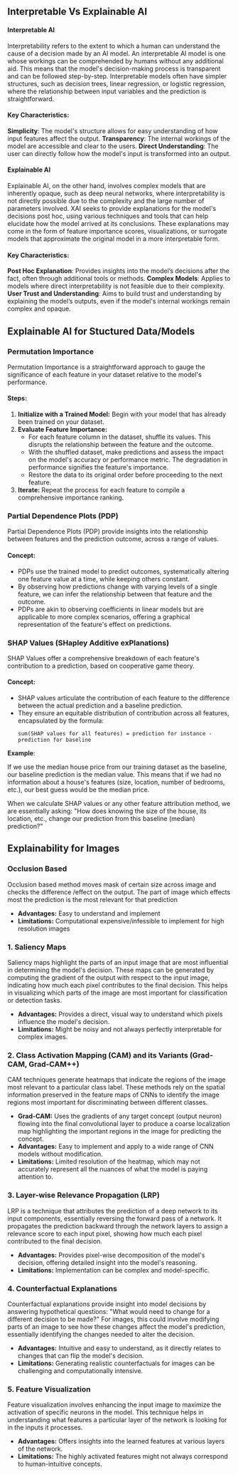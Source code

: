 ## Interpretable Vs Explainable AI

#### Interpretable AI
Interpretability refers to the extent to which a human can understand the cause of a decision made by an AI model. An interpretable AI model is one whose workings can be comprehended by humans without any additional aid. This means that the model's decision-making process is transparent and can be followed step-by-step. Interpretable models often have simpler structures, such as decision trees, linear regression, or logistic regression, where the relationship between input variables and the prediction is straightforward.

#### Key Characteristics:

**Simplicity**: The model's structure allows for easy understanding of how input features affect the output.
**Transparency**: The internal workings of the model are accessible and clear to the users.
**Direct Understanding**: The user can directly follow how the model's input is transformed into an output.

#### Explainable AI

Explainable AI, on the other hand, involves complex models that are inherently opaque, such as deep neural networks, where interpretability is not directly possible due to the complexity and the large number of parameters involved. XAI seeks to provide explanations for the model's decisions post hoc, using various techniques and tools that can help elucidate how the model arrived at its conclusions. These explanations may come in the form of feature importance scores, visualizations, or surrogate models that approximate the original model in a more interpretable form.

#### Key Characteristics:

**Post Hoc Explanation**: Provides insights into the model’s decisions after the fact, often through additional tools or methods.
**Complex Models**: Applies to models where direct interpretability is not feasible due to their complexity.
**User Trust and Understanding**: Aims to build trust and understanding by explaining the model’s outputs, even if the model's internal workings remain complex and opaque.




## Explainable AI for Stuctured Data/Models

### Permutation Importance

Permutation Importance is a straightforward approach to gauge the significance of each feature in your dataset relative to the model's performance.

#### Steps:

1. **Initialize with a Trained Model:** Begin with your model that has already been trained on your dataset.
2. **Evaluate Feature Importance:**
   - For each feature column in the dataset, shuffle its values. This disrupts the relationship between the feature and the outcome.
   - With the shuffled dataset, make predictions and assess the impact on the model's accuracy or performance metric. The degradation in performance signifies the feature's importance.
   - Restore the data to its original order before proceeding to the next feature.
3. **Iterate:** Repeat the process for each feature to compile a comprehensive importance ranking.

### Partial Dependence Plots (PDP)

Partial Dependence Plots (PDP) provide insights into the relationship between features and the prediction outcome, across a range of values.

#### Concept:

- PDPs use the trained model to predict outcomes, systematically altering one feature value at a time, while keeping others constant.
- By observing how predictions change with varying levels of a single feature, we can infer the relationship between that feature and the outcome.
- PDPs are akin to observing coefficients in linear models but are applicable to more complex scenarios, offering a graphical representation of the feature's effect on predictions.

### SHAP Values (SHapley Additive exPlanations)

SHAP Values offer a comprehensive breakdown of each feature's contribution to a prediction, based on cooperative game theory.

#### Concept:

- SHAP values articulate the contribution of each feature to the difference between the actual prediction and a baseline prediction.
- They ensure an equitable distribution of contribution across all features, encapsulated by the formula:
  ```
  sum(SHAP values for all features) = prediction for instance - prediction for baseline
  ```
**Example**:

If we use the median house price from our training dataset as the baseline, our baseline prediction is the median value. This means that if we had no information about a house's features (size, location, number of bedrooms, etc.), our best guess would be the median price.

When we calculate SHAP values or any other feature attribution method, we are essentially asking: "How does knowing the size of the house, its location, etc., change our prediction from this baseline (median) prediction?"



## Explainability for Images


### Occlusion Based

Occlusion based method moves mask of certain size across image and checks the difference /effect on the output. The part of image which effects most the prediction is the most relevant for that prediction

- **Advantages:** Easy to understand and implement
- **Limitations:** Computational expensive/infessible to implement for high resolution images


### 1. Saliency Maps

Saliency maps highlight the parts of an input image that are most influential in determining the model's decision. These maps can be generated by computing the gradient of the output with respect to the input image, indicating how much each pixel contributes to the final decision. This helps in visualizing which parts of the image are most important for classification or detection tasks.

- **Advantages:** Provides a direct, visual way to understand which pixels influence the model's decision.
- **Limitations:** Might be noisy and not always perfectly interpretable for complex images.

### 2. Class Activation Mapping (CAM) and its Variants (Grad-CAM, Grad-CAM++)

CAM techniques generate heatmaps that indicate the regions of the image most relevant to a particular class label. These methods rely on the spatial information preserved in the feature maps of CNNs to identify the image regions most important for discriminating between different classes.

- **Grad-CAM:** Uses the gradients of any target concept (output neuron) flowing into the final convolutional layer to produce a coarse localization map highlighting the important regions in the image for predicting the concept.
- **Advantages:** Easy to implement and apply to a wide range of CNN models without modification.
- **Limitations:** Limited resolution of the heatmap, which may not accurately represent all the nuances of what the model is paying attention to.

### 3. Layer-wise Relevance Propagation (LRP)

LRP is a technique that attributes the prediction of a deep network to its input components, essentially reversing the forward pass of a network. It propagates the prediction backward through the network layers to assign a relevance score to each input pixel, showing how much each pixel contributed to the final decision.

- **Advantages:** Provides pixel-wise decomposition of the model's decision, offering detailed insight into the model's reasoning.
- **Limitations:** Implementation can be complex and model-specific.

### 4. Counterfactual Explanations

Counterfactual explanations provide insight into model decisions by answering hypothetical questions: "What would need to change for a different decision to be made?" For images, this could involve modifying parts of an image to see how these changes affect the model's prediction, essentially identifying the changes needed to alter the decision.

- **Advantages:** Intuitive and easy to understand, as it directly relates to changes that can flip the model's decision.
- **Limitations:** Generating realistic counterfactuals for images can be challenging and computationally intensive.

### 5. Feature Visualization

Feature visualization involves enhancing the input image to maximize the activation of specific neurons in the model. This technique helps in understanding what features a particular layer of the network is looking for in the inputs it processes.

- **Advantages:** Offers insights into the learned features at various layers of the network.
- **Limitations:** The highly activated features might not always correspond to human-intuitive concepts.




  






